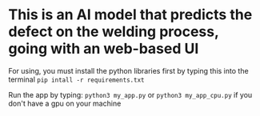 # This is an AI model that predicts the defect on the welding process, going with an web-based UI

For using, you must install the python libraries first by typing this into the terminal
```pip intall -r requirements.txt```

Run the app by typing:
```python3 my_app.py```
or
```python3 my_app_cpu.py```
if you don't have a gpu on your machine